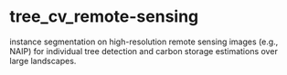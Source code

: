 # tree_cv_remote-sensing
instance segmentation on high-resolution remote sensing images (e.g., NAIP) for individual tree detection and carbon storage estimations over large landscapes. 
